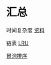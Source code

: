 # 汇总

时间复杂度
[资料](https://www.itcodemonkey.com/article/8115.html)

链表
[LRU](https://juejin.im/post/5c0392656fb9a049fb4366fa)

[冒泡排序](https://juejin.im/post/5bbc7c6de51d450e5c47a26c)